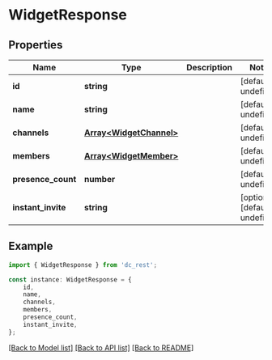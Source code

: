 # WidgetResponse


## Properties

Name | Type | Description | Notes
------------ | ------------- | ------------- | -------------
**id** | **string** |  | [default to undefined]
**name** | **string** |  | [default to undefined]
**channels** | [**Array&lt;WidgetChannel&gt;**](WidgetChannel.md) |  | [default to undefined]
**members** | [**Array&lt;WidgetMember&gt;**](WidgetMember.md) |  | [default to undefined]
**presence_count** | **number** |  | [default to undefined]
**instant_invite** | **string** |  | [optional] [default to undefined]

## Example

```typescript
import { WidgetResponse } from 'dc_rest';

const instance: WidgetResponse = {
    id,
    name,
    channels,
    members,
    presence_count,
    instant_invite,
};
```

[[Back to Model list]](../README.md#documentation-for-models) [[Back to API list]](../README.md#documentation-for-api-endpoints) [[Back to README]](../README.md)
